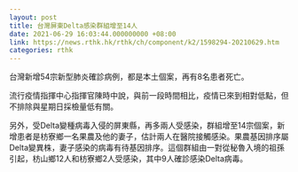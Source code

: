 ```yaml
---
layout: post
title: 台灣屏東Delta感染群組增至14人
date: 2021-06-29 16:03:44.000000000 +08:00
link: https://news.rthk.hk/rthk/ch/component/k2/1598294-20210629.htm
categories: rthk
---
```


台灣新增54宗新型肺炎確診病例，都是本土個案，再有8名患者死亡。

流行疫情指揮中心指揮官陳時中說，與前一段時間相比，疫情已來到相對低點，但不排除與星期日採檢量低有關。

另外，受Delta變種病毒入侵的屏東縣，再多兩人受感染，群組增至14宗個案，新增患者是枋寮鄉一名果農及他的妻子，估計兩人在醫院接觸感染。果農基因排序屬Delta變異株，妻子感染的病毒有待基因排序。這個群組由一對從秘魯入境的祖孫引起，枋山鄉12人和枋寮鄉2人受感染，其中9人確診感染Delta病毒。
